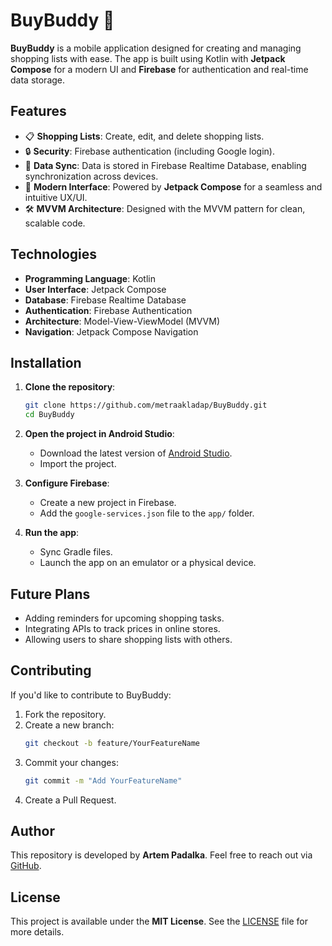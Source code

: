 

# BuyBuddy 🛒

**BuyBuddy** is a mobile application designed for creating and managing shopping lists with ease. The app is built using Kotlin with **Jetpack Compose** for a modern UI and **Firebase** for authentication and real-time data storage.

## Features

- 📋 **Shopping Lists**: Create, edit, and delete shopping lists.
- 🔒 **Security**: Firebase authentication (including Google login).
- 💾 **Data Sync**: Data is stored in Firebase Realtime Database, enabling synchronization across devices.
- 🎨 **Modern Interface**: Powered by **Jetpack Compose** for a seamless and intuitive UX/UI.
- 🛠️ **MVVM Architecture**: Designed with the MVVM pattern for clean, scalable code.

## Technologies

- **Programming Language**: Kotlin
- **User Interface**: Jetpack Compose
- **Database**: Firebase Realtime Database
- **Authentication**: Firebase Authentication
- **Architecture**: Model-View-ViewModel (MVVM)
- **Navigation**: Jetpack Compose Navigation

## Installation

1. **Clone the repository**:
   ```bash
   git clone https://github.com/metraakladap/BuyBuddy.git
   cd BuyBuddy
   ```

2. **Open the project in Android Studio**:
   - Download the latest version of [Android Studio](https://developer.android.com/studio).
   - Import the project.

3. **Configure Firebase**:
   - Create a new project in Firebase.
   - Add the `google-services.json` file to the `app/` folder.

4. **Run the app**:
   - Sync Gradle files.
   - Launch the app on an emulator or a physical device.

## Future Plans

- Adding reminders for upcoming shopping tasks.
- Integrating APIs to track prices in online stores.
- Allowing users to share shopping lists with others.

## Contributing

If you'd like to contribute to BuyBuddy:

1. Fork the repository.
2. Create a new branch:
   ```bash
   git checkout -b feature/YourFeatureName
   ```
3. Commit your changes:
   ```bash
   git commit -m "Add YourFeatureName"
   ```
4. Create a Pull Request.

## Author

This repository is developed by **Artem Padalka**. Feel free to reach out via [GitHub](https://github.com/metraakladap).

## License

This project is available under the **MIT License**. See the [LICENSE](LICENSE) file for more details.
